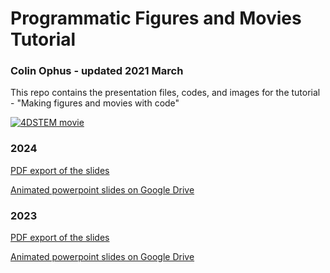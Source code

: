 # Programmatic Figures and Movies Tutorial

### Colin Ophus - updated 2021 March

This repo contains the presentation files, codes, and images for the tutorial - "Making figures and movies with code"

[![4DSTEM movie](images/STEM4D_movie04b_export.gif)](https://www.youtube.com/watch?v=2QUFgO5x1OY)


### 2024

[PDF export of the slides ](https://github.com/cophus/Programmatic_Figures_Tutorial/blob/main/Ophus_APS_tutorial_programmatic_figures_v02_export.pdf)

[Animated powerpoint slides on Google Drive](https://docs.google.com/presentation/d/1Yk2e2dS7XuHPw7Ga1GtVrdp_a4IC1-t9)


### 2023

[PDF export of the slides ](https://github.com/cophus/Programmatic_Figures_Tutorial/blob/main/Ophus_APS_tutorial_programmatic_figures_v02_export.pdf)

[Animated powerpoint slides on Google Drive](https://drive.google.com/file/d/1PrV0_dmF_txkJctAWFWi6JNVDcQTA2Ye)
